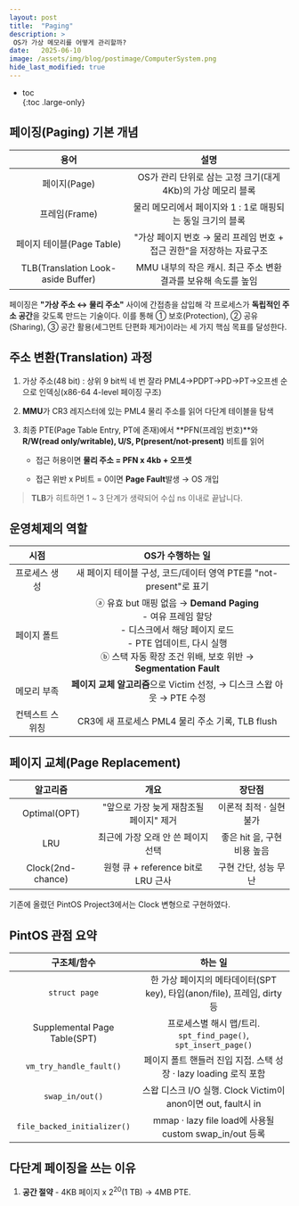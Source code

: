 ```yaml
---
layout: post
title:  "Paging"
description: >
 OS가 가상 메모리를 어떻게 관리할까?
date:   2025-06-10
image: /assets/img/blog/postimage/ComputerSystem.png
hide_last_modified: true
---
```


* toc  
{:toc .large-only}

## 페이징(Paging) 기본 개념

| 용어 | 설명 |
|:---:|:---:|
| 페이지(Page) | OS가 관리 단위로 삼는 고정 크기(대게 4Kb)의 가상 메모리 블록 |
| 프레임(Frame) | 물리 메모리에서 페이지와 1 : 1로 매핑되는 동일 크기의 블록 |
| 페이지 테이블(Page Table) | "가상 페이지 번호 → 물리 프레임 번호 + 접근 권한"을 저장하는 자료구조 |
| TLB(Translation Look-aside Buffer) | MMU 내부의 작은 캐시. 최근 주소 변환 결과를 보유해 속도를 높임 |

페이징은 **"가상 주소 ↔ 물리 주소"** 사이에 간접층을 삽입해 각 프로세스가 **독립적인 주소 공간**을 갖도록 만드는 기술이다. 이를 통해 ① 보호(Protection), ② 공유(Sharing), ③ 공간 활용(세그먼트 단편화 제거)이라는 세 가지 핵심 목표를 달성한다.

## 주소 변환(Translation) 과정

1. 가상 주소(48 bit) : 상위 9 bit씩 네 번 잘라 PML4→PDPT→PD→PT→오프센 순으로 인덱싱(x86-64 4-level 페이징 구조)

2. **MMU**가 CR3 레지스터에 있는 PML4 물리 주소를 읽어 다단계 테이블을 탐색

3. 최종 PTE(Page Table Entry, PT에 존재)에서 **PFN(프레임 번호)**와 **R/W(read only/writable), U/S, P(present/not-present)** 비트를 읽어

    - 접근 허용이면 **물리 주소 = PFN x 4kb + 오프셋**

    - 접근 위반 x P비트 = 0이면 **Page Fault**발생 → OS 개입

> **TLB**가 히트하면 1 ~ 3 단계가 생략되어 수십 ns 이내로 끝납니다.

## 운영체제의 역할

| 시점 | OS가 수행하는 일 |
|:---:|:---:|
| 프로세스 생성 | 새 페이지 테이블 구성, 코드/데이터 영역 PTE를 "not-present"로 표기 |
| 페이지 폴트 | ⓐ 유효 but 매핑 없음 → **Demand Paging**<br/> - 여유 프레임 할당<br/> - 디스크에서 해당 페이지 로드<br/> - PTE 업데이트, 다시 실행<br/> ⓑ 스택 자동 확장 조건 위배, 보호 위반 → **Segmentation Fault** |
| 메모리 부족 | **페이지 교체 알고리즘**으로 Victim 선정, → 디스크 스왑 아웃 → PTE 수정 |
| 컨텍스트 스위칭 | CR3에 새 프로세스 PML4 물리 주소 기록, TLB flush |

## 페이지 교체(Page Replacement)

| 알고리즘 | 개요 | 장단점 |
|:---:|:---:|:---:|
| Optimal(OPT) | "앞으로 가장 늦게 재참조될 페이지" 제거 | 이론적 최적 · 실현 불가 |
| LRU | 최근에 가장 오래 안 쓴 페이지 선택 | 좋은 hit 을, 구현 비용 높음 |
| Clock(2nd-chance) | 원형 큐 + reference bit로 LRU 근사 | 구현 간단, 성능 무난 |

기존에 올렸던 PintOS Project3에서는 Clock 변형으로 구현하였다.

## PintOS 관점 요약

| 구조체/함수 | 하는 일 |
|:---:|:---:|
| `struct page` | 한 가상 페이지의 메타데이터(SPT key), 타입(anon/file), 프레임, dirty등 |
| Supplemental Page Table(SPT) | 프로세스별 해시 맵/트리. `spt_find_page()`, `spt_insert_page()` |
| `vm_try_handle_fault()` | 페이지 폴트 핸들러 진입 지접. 스택 성장 ‧ lazy loading 로직 포함 |
| `swap_in/out()` | 스왑 디스크 I/O 실행. Clock Victim이 anon이면 out, fault시 in |
| `file_backed_initializer()` | mmap · lazy file load에 사용될 custom swap_in/out 등록 |

## 다단계 페이징을 쓰는 이유

1. **공간 절약** - 4KB 페이지 x 2<sup>20</sup>(1 TB) → 4MB PTE.